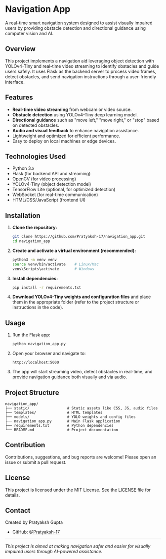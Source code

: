 # Navigation App

A real-time smart navigation system designed to assist visually impaired users by providing obstacle detection and directional guidance using computer vision and AI.

## Overview

This project implements a navigation aid leveraging object detection with YOLOv4-Tiny and real-time video streaming to identify obstacles and guide users safely. It uses Flask as the backend server to process video frames, detect obstacles, and send navigation instructions through a user-friendly interface.

## Features

- **Real-time video streaming** from webcam or video source.
- **Obstacle detection** using YOLOv4-Tiny deep learning model.
- **Directional guidance** such as "move left," "move right," or "stop" based on detected obstacles.
- **Audio and visual feedback** to enhance navigation assistance.
- Lightweight and optimized for efficient performance.
- Easy to deploy on local machines or edge devices.

## Technologies Used

- Python 3.x
- Flask (for backend API and streaming)
- OpenCV (for video processing)
- YOLOv4-Tiny (object detection model)
- TensorFlow Lite (optional, for optimized detection)
- WebSocket (for real-time communication)
- HTML/CSS/JavaScript (frontend UI)

## Installation

1. **Clone the repository:**

   ```bash
   git clone https://github.com/Pratyaksh-17/navigation_app.git
   cd navigation_app
   ```

2. **Create and activate a virtual environment (recommended):**

   ```bash
   python3 -m venv venv
   source venv/bin/activate    # Linux/Mac
   venv\Scripts\activate       # Windows
   ```

3. **Install dependencies:**

   ```bash
   pip install -r requirements.txt
   ```

4. **Download YOLOv4-Tiny weights and configuration files** and place them in the appropriate folder (refer to the project structure or instructions in the code).

## Usage

1. Run the Flask app:

   ```bash
   python navigation_app.py
   ```

2. Open your browser and navigate to:

   ```
   http://localhost:5000
   ```

3. The app will start streaming video, detect obstacles in real-time, and provide navigation guidance both visually and via audio.

## Project Structure

```
navigation_app/
├── static/                 # Static assets like CSS, JS, audio files
├── templates/              # HTML templates
├── models/                 # YOLO weights and config files
├── navigation_app.py       # Main Flask application
├── requirements.txt        # Python dependencies
└── README.md               # Project documentation
```

## Contribution

Contributions, suggestions, and bug reports are welcome! Please open an issue or submit a pull request.

## License

This project is licensed under the MIT License. See the [LICENSE](LICENSE) file for details.

## Contact

Created by Pratyaksh Gupta 

- GitHub: [@Pratyaksh-17](https://github.com/Pratyaksh-17)

---

*This project is aimed at making navigation safer and easier for visually impaired users through AI-powered assistance.*
